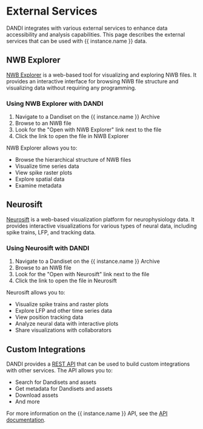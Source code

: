 # External Services

DANDI integrates with various external services to enhance data accessibility and analysis capabilities. This page describes the external services that can be used with {{ instance.name }} data.

## NWB Explorer

[NWB Explorer](https://nwbexplorer.opensourcebrain.org/) is a web-based tool for visualizing and exploring NWB files. It provides an interactive interface for browsing NWB file structure and visualizing data without requiring any programming.

### Using NWB Explorer with DANDI

1. Navigate to a Dandiset on the {{ instance.name }} Archive
2. Browse to an NWB file
3. Look for the "Open with NWB Explorer" link next to the file
4. Click the link to open the file in NWB Explorer

NWB Explorer allows you to:
- Browse the hierarchical structure of NWB files
- Visualize time series data
- View spike raster plots
- Explore spatial data
- Examine metadata

## Neurosift

[Neurosift](https://neurosift.app/) is a web-based visualization platform for neurophysiology data. It provides interactive visualizations for various types of neural data, including spike trains, LFP, and tracking data.

### Using Neurosift with DANDI

1. Navigate to a Dandiset on the {{ instance.name }} Archive
2. Browse to an NWB file
3. Look for the "Open with Neurosift" link next to the file
4. Click the link to open the file in Neurosift

Neurosift allows you to:
- Visualize spike trains and raster plots
- Explore LFP and other time series data
- View position tracking data
- Analyze neural data with interactive plots
- Share visualizations with collaborators

## Custom Integrations

DANDI provides a [REST API](https://api.dandiarchive.org/swagger) that can be used to build custom integrations with other services. The API allows you to:

- Search for Dandisets and assets
- Get metadata for Dandisets and assets
- Download assets
- And more

For more information on the {{ instance.name }} API, see the [API documentation](../../api/rest-api.md).
